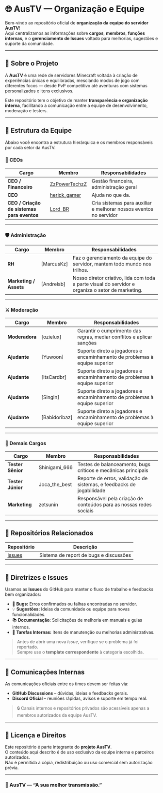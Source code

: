 # 🌐 AusTV — Organização e Equipe

Bem-vindo ao repositório oficial de **organização da equipe do servidor AusTV**!  
Aqui centralizamos as informações sobre **cargos**, **membros**, **funções internas**, e o **gerenciamento de Issues** voltado para melhorias, sugestões e suporte da comunidade.

---

## 🏰 Sobre o Projeto

A **AusTV** é uma rede de servidores Minecraft voltada à criação de experiências únicas e equilibradas, mesclando modos de jogo com diferentes focos — desde PvP competitivo até aventuras com sistemas personalizados e itens exclusivos.

Este repositório tem o objetivo de manter **transparência e organização interna**, facilitando a comunicação entre a equipe de desenvolvimento, moderação e testers.

---

## 👥 Estrutura da Equipe

Abaixo você encontra a estrutura hierárquica e os membros responsáveis por cada setor da AusTV.

### 🧭 CEOs

| Cargo | Membro | Responsabilidades |
|-------|---------|-------------------|
| **CEO / Financeiro** | [ZzPowerTechzZ](https://github.com/MurilloKist) | Gestão financeira, administração geral |
| **CEO** | [herick_gamer](https://github.com/DarknessBH) | Ajuda no que da. |
| **CEO / Criação de sistemas para eventos** | [Lord_BR](https://github.com/luizGervazio) | Cria sistemas para auxiliar e melhorar nossos eventos no servidor |

---

### 🛡️ Administração

| Cargo | Membro | Responsabilidades |
|-------|---------|-------------------|
| **RH** | [MarcusKz] | Faz o gerenciamento da equipe do servidor, mantem todo mundo nos trilhos. |
| **Marketing / Assets** | [Andrelsb] | Nosso diretor criativo, lida com toda a parte visual do servidor e organiza o setor de marketing. |

---

### ⚔️ Moderação

| Cargo | Membro | Responsabilidades |
|-------|---------|-------------------|
| **Moderadora** | [ozielux] | Garantir o cumprimento das regras, mediar conflitos e aplicar sanções |
| **Ajudante** | [Yuwoon] | Suporte direto a jogadores e encaminhamento de problemas à equipe superior |
| **Ajudante** | [ItsCardbr] | Suporte direto a jogadores e encaminhamento de problemas à equipe superior |
| **Ajudante** | [Singin] | Suporte direto a jogadores e encaminhamento de problemas à equipe superior |
| **Ajudante** | [Babidoribaz] | Suporte direto a jogadores e encaminhamento de problemas à equipe superior |

---

### 🧪 Demais Cargos

| Cargo | Membro | Responsabilidades |
|-------|---------|-------------------|
| **Tester Sênior** | Shinigami_666 | Testes de balanceamento, bugs críticos e mecânicas principais |
| **Tester Júnior** | Joca_the_best | Reporte de erros, validação de sistemas, e feedbacks de jogabilidade |
| **Marketing** | zetsunin | Responsável pela criação de conteúdos para as nossas redes sociais |

---

## 🧩 Repositórios Relacionados

| Repositório | Descrição |
|--------------|-----------|
| [Issues](https://github.com/austv-minecraft/Issues/issues) | Sistema de report de bugs e discussões |

---

## 🧭 Diretrizes e Issues

Usamos as **Issues** do GitHub para manter o fluxo de trabalho e feedbacks bem organizados:

- 🐞 **Bugs:** Erros confirmados ou falhas encontradas no servidor.  
- 💡 **Sugestões:** Ideias da comunidade ou equipe para novas funcionalidades.  
- 📚 **Documentação:** Solicitações de melhoria em manuais e guias internos.  
- 🧱 **Tarefas Internas:** Itens de manutenção ou melhorias administrativas.  

> Antes de abrir uma nova *Issue*, verifique se o problema já foi reportado.  
> Sempre use o **template correspondente** à categoria escolhida.

---

## 💬 Comunicações Internas

As comunicações oficiais entre os times devem ser feitas via:

- **GitHub Discussions** – dúvidas, ideias e feedbacks gerais.  
- **Discord Oficial** – reuniões rápidas, avisos e suporte em tempo real.  

> 🔒 Canais internos e repositórios privados são acessíveis apenas a membros autorizados da equipe AusTV.

---

## 🧾 Licença e Direitos

Este repositório é parte integrante do **projeto AusTV**.  
O conteúdo aqui descrito é de uso exclusivo da equipe interna e parceiros autorizados.  
Não é permitida a cópia, redistribuição ou uso comercial sem autorização prévia.

---

### 💠 AusTV — “A sua melhor transmissão.”
